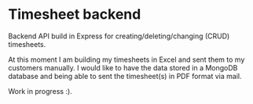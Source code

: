 # Timesheet backend

Backend API build in Express for creating/deleting/changing (CRUD) timesheets.

At this moment I am building my timesheets in Excel and sent them to my customers manually. 
I would like to have the data stored in a MongoDB database and being able to sent the timesheet(s) in PDF format via mail.

Work in progress :).